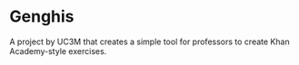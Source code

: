 Genghis
=======

A project by UC3M that creates a simple tool for professors to create Khan Academy-style exercises.